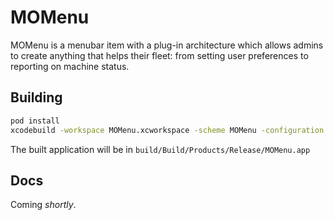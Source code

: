 # MOMenu

MOMenu is a menubar item with a plug-in architecture which allows admins to create anything that helps their fleet: from setting user preferences to reporting on machine status.

## Building

```sh
pod install
xcodebuild -workspace MOMenu.xcworkspace -scheme MOMenu -configuration Release -derivedDataPath build
```

The built application will be in `build/Build/Products/Release/MOMenu.app`

## Docs
Coming *shortly*.
